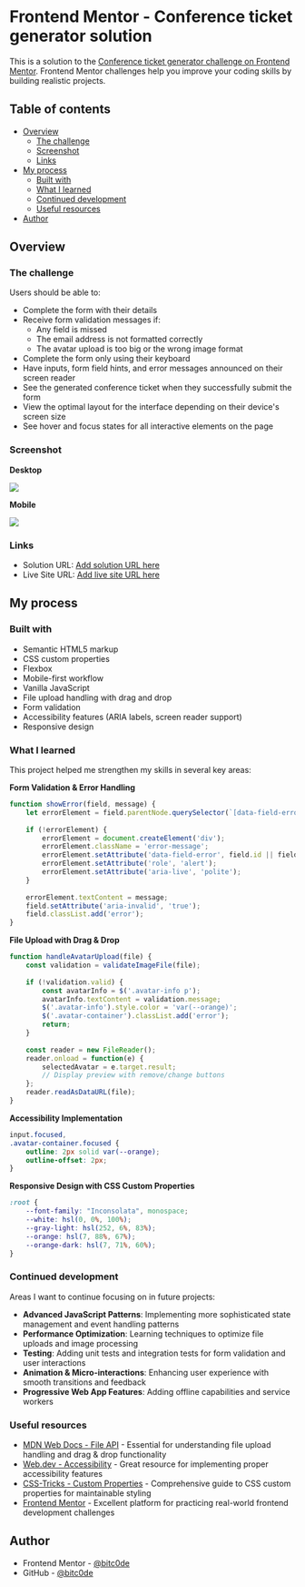 # Frontend Mentor - Conference ticket generator solution

This is a solution to the [Conference ticket generator challenge on Frontend Mentor](https://www.frontendmentor.io/challenges/conference-ticket-generator-oq5gFIU12w). Frontend Mentor challenges help you improve your coding skills by building realistic projects. 

## Table of contents

- [Overview](#overview)
  - [The challenge](#the-challenge)
  - [Screenshot](#screenshot)
  - [Links](#links)
- [My process](#my-process)
  - [Built with](#built-with)
  - [What I learned](#what-i-learned)
  - [Continued development](#continued-development)
  - [Useful resources](#useful-resources)
- [Author](#author)

## Overview

### The challenge

Users should be able to:

- Complete the form with their details
- Receive form validation messages if:
  - Any field is missed
  - The email address is not formatted correctly
  - The avatar upload is too big or the wrong image format
- Complete the form only using their keyboard
- Have inputs, form field hints, and error messages announced on their screen reader
- See the generated conference ticket when they successfully submit the form
- View the optimal layout for the interface depending on their device's screen size
- See hover and focus states for all interactive elements on the page

### Screenshot

**Desktop**

![](https://i.ibb.co/rKKb6GDZ/screencapture-192-168-1-52-51651-index-html-2025-08-06-00-17-30.png)

**Mobile**

![](https://i.ibb.co/xqhXbHMW/screencapture-192-168-1-52-51651-index-html-2025-08-06-00-19-35.png)

### Links

- Solution URL: [Add solution URL here](https://your-solution-url.com)
- Live Site URL: [Add live site URL here](https://your-live-site-url.com)

## My process

### Built with

- Semantic HTML5 markup
- CSS custom properties
- Flexbox
- Mobile-first workflow
- Vanilla JavaScript
- File upload handling with drag and drop
- Form validation
- Accessibility features (ARIA labels, screen reader support)
- Responsive design

### What I learned

This project helped me strengthen my skills in several key areas:

**Form Validation & Error Handling**
```javascript
function showError(field, message) {
    let errorElement = field.parentNode.querySelector(`[data-field-error="${field.id || field.className}"]`);
    
    if (!errorElement) {
        errorElement = document.createElement('div');
        errorElement.className = 'error-message';
        errorElement.setAttribute('data-field-error', field.id || field.className);
        errorElement.setAttribute('role', 'alert');
        errorElement.setAttribute('aria-live', 'polite');
    }
    
    errorElement.textContent = message;
    field.setAttribute('aria-invalid', 'true');
    field.classList.add('error');
}
```

**File Upload with Drag & Drop**
```javascript
function handleAvatarUpload(file) {
    const validation = validateImageFile(file);
    
    if (!validation.valid) {
        const avatarInfo = $('.avatar-info p');
        avatarInfo.textContent = validation.message;
        $('.avatar-info').style.color = 'var(--orange)';
        $('.avatar-container').classList.add('error');
        return;
    }
    
    const reader = new FileReader();
    reader.onload = function(e) {
        selectedAvatar = e.target.result;
        // Display preview with remove/change buttons
    };
    reader.readAsDataURL(file);
}
```

**Accessibility Implementation**
```css
input.focused,
.avatar-container.focused {
    outline: 2px solid var(--orange);
    outline-offset: 2px;
}
```

**Responsive Design with CSS Custom Properties**
```css
:root {
    --font-family: "Inconsolata", monospace;
    --white: hsl(0, 0%, 100%);
    --gray-light: hsl(252, 6%, 83%);
    --orange: hsl(7, 88%, 67%);
    --orange-dark: hsl(7, 71%, 60%);
}
```

### Continued development

Areas I want to continue focusing on in future projects:

- **Advanced JavaScript Patterns**: Implementing more sophisticated state management and event handling patterns
- **Performance Optimization**: Learning techniques to optimize file uploads and image processing
- **Testing**: Adding unit tests and integration tests for form validation and user interactions
- **Animation & Micro-interactions**: Enhancing user experience with smooth transitions and feedback
- **Progressive Web App Features**: Adding offline capabilities and service workers

### Useful resources

- [MDN Web Docs - File API](https://developer.mozilla.org/en-US/docs/Web/API/File_API) - Essential for understanding file upload handling and drag & drop functionality
- [Web.dev - Accessibility](https://web.dev/accessibility/) - Great resource for implementing proper accessibility features
- [CSS-Tricks - Custom Properties](https://css-tricks.com/a-complete-guide-to-custom-properties/) - Comprehensive guide to CSS custom properties for maintainable styling
- [Frontend Mentor](https://www.frontendmentor.io/) - Excellent platform for practicing real-world frontend development challenges

## Author

- Frontend Mentor - [@bitc0de](https://www.frontendmentor.io/profile/bitc0de)
- GitHub - [@bitc0de](https://github.com/bitc0de)

